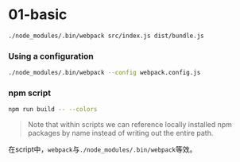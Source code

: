 # 01-basic


```bash
./node_modules/.bin/webpack src/index.js dist/bundle.js
```


### Using a configuration

```bash
./node_modules/.bin/webpack --config webpack.config.js
```

### npm script
```bash
npm run build -- --colors
```

> Note that within scripts we can reference locally installed npm packages by name instead of writing out the entire path. 

在script中，`webpack`与`./node_modules/.bin/webpack`等效。